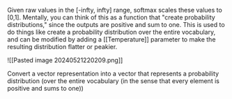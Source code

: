 Given raw values in the \[-infty, infty\] range, softmax scales these values to \[0,1\].
Mentally, you can think of this as a function that "create probability distributions," since the outputs are positive and sum to one.
This is used to do things like create a probability distribution over the entire vocabulary, and can be modified by adding a [[Temperature]] parameter to make the resulting distribution flatter or peakier.

![[Pasted image 20240521220209.png]]

Convert a vector representation into a vector that represents a probability distribution (over the entire vocabulary (in the sense that every element is positive and sums to one))